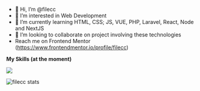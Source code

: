 - 👋 Hi, I’m @filecc
- 👀 I’m interested in Web Development
- 🌱 I’m currently learning HTML, CSS; JS, VUE, PHP, Laravel, React, Node and NextJS
- 💞️ I’m looking to collaborate on project involving these technologies
- Reach me on Frontend Mentor (https://www.frontendmentor.io/profile/filecc)

<strong align="left">My Skills (at the moment)</strong>

<p align="left">

  <a href="https://skillicons.dev">
    <img src="https://skillicons.dev/icons?i=html,css,js,ts,bootstrap,tailwind,vue,nuxtjs,react,nextjs,php,figma,ps,vercel,postman&perline=5" />
     </a>
</p>

<p align="left"><img  src="https://github-readme-stats.vercel.app/api/top-langs?username=filecc&show_icons=true&theme=dark&locale=en" alt="filecc stats" /></p>
